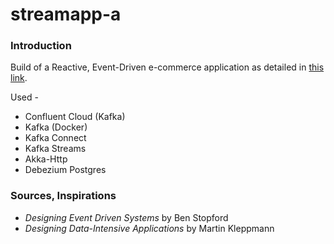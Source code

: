 # streamapp-a

### Introduction

Build of a Reactive, Event-Driven e-commerce application as detailed in [this link](https://docs.confluent.io/current/tutorials/examples/microservices-orders/docs/index.html?_ga=2.203721232.144266676.1568256424-250089943.1568087216).

Used -
* Confluent Cloud (Kafka)
* Kafka (Docker)
* Kafka Connect
* Kafka Streams
* Akka-Http
* Debezium Postgres

### Sources, Inspirations

* _Designing Event Driven Systems_ by Ben Stopford
* _Designing Data-Intensive Applications_ by Martin Kleppmann
